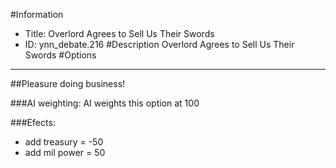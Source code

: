 #Information
 - Title: Overlord Agrees to Sell Us Their Swords
 - ID: ynn_debate.216
#Description
Overlord Agrees to Sell Us Their Swords
#Options

___
##Pleasure doing business!

###AI weighting:
AI weights this option at 100


###Efects:<ul><li>add treasury = -50</li><li>add mil power = 50</li></ul>
